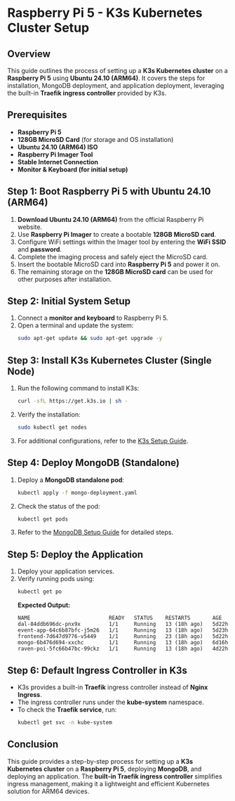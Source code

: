 # Raspberry Pi 5 - K3s Kubernetes Cluster Setup

## Overview
This guide outlines the process of setting up a **K3s Kubernetes cluster** on a **Raspberry Pi 5** using **Ubuntu 24.10 (ARM64)**. It covers the steps for installation, MongoDB deployment, and application deployment, leveraging the built-in **Traefik ingress controller** provided by K3s.

## Prerequisites
- **Raspberry Pi 5**
- **128GB MicroSD Card** (for storage and OS installation)
- **Ubuntu 24.10 (ARM64) ISO**
- **Raspberry Pi Imager Tool**
- **Stable Internet Connection**
- **Monitor & Keyboard (for initial setup)**

## Step 1: Boot Raspberry Pi 5 with Ubuntu 24.10 (ARM64)
1. **Download Ubuntu 24.10 (ARM64)** from the official Raspberry Pi website.
2. Use **Raspberry Pi Imager** to create a bootable **128GB MicroSD card**.
3. Configure WiFi settings within the Imager tool by entering the **WiFi SSID** and **password**.
4. Complete the imaging process and safely eject the MicroSD card.
5. Insert the bootable MicroSD card into **Raspberry Pi 5** and power it on.
6. The remaining storage on the **128GB MicroSD card** can be used for other purposes after installation.

## Step 2: Initial System Setup
1. Connect a **monitor and keyboard** to Raspberry Pi 5.
2. Open a terminal and update the system:
   ```sh
   sudo apt-get update && sudo apt-get upgrade -y
   ```

## Step 3: Install K3s Kubernetes Cluster (Single Node)
1. Run the following command to install K3s:
   ```sh
   curl -sfL https://get.k3s.io | sh -
   ```
2. Verify the installation:
   ```sh
   sudo kubectl get nodes
   ```
3. For additional configurations, refer to the [K3s Setup Guide](https://github.com/sprathmesh/k3ssetup-pratham.git).

## Step 4: Deploy MongoDB (Standalone)
1. Deploy a **MongoDB standalone pod**:
   ```sh
   kubectl apply -f mongo-deployment.yaml
   ```
2. Check the status of the pod:
   ```sh
   kubectl get pods
   ```
3. Refer to the [MongoDB Setup Guide](https://github.com/sprathmesh/pratham-rassberrypi5-mongo-setup.git) for detailed steps.

## Step 5: Deploy the Application
1. Deploy your application services.
2. Verify running pods using:
   ```sh
   kubectl get po
   ```
   **Expected Output:**
   ```
   NAME                         READY   STATUS    RESTARTS       AGE
   dal-84ddb696dc-pnx9x         1/1     Running   13 (18h ago)   5d22h
   event-app-64c6b87bfc-j5m26   1/1     Running   13 (18h ago)   5d23h
   frontend-7d647d9776-v5449    1/1     Running   23 (18h ago)   5d22h
   mongo-6b476d694-xxchc        1/1     Running   13 (18h ago)   6d16h
   raven-poi-5fc66b47bc-99ckz   1/1     Running   13 (18h ago)   4d22h
   ```

## Step 6: Default Ingress Controller in K3s
- K3s provides a built-in **Traefik** ingress controller instead of **Nginx Ingress**.
- The ingress controller runs under the **kube-system** namespace.
- To check the **Traefik service**, run:
   ```sh
   kubectl get svc -n kube-system
   ```

## Conclusion
This guide provides a step-by-step process for setting up a **K3s Kubernetes cluster** on a **Raspberry Pi 5**, deploying **MongoDB**, and deploying an application. The **built-in Traefik ingress controller** simplifies ingress management, making it a lightweight and efficient Kubernetes solution for ARM64 devices.

